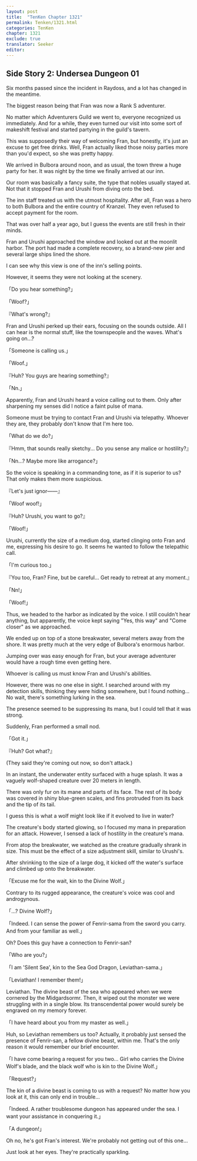 ```yaml
---
layout: post
title:  "TenKen Chapter 1321"
permalink: Tenken/1321.html
categories: TenKen
chapter: 1321
exclude: true
translator: Seeker
editor: 
---
```

<h2>Side Story 2: Undersea Dungeon 01</h2>

Six months passed since the incident in Raydoss, and a lot has changed in the meantime.

The biggest reason being that Fran was now a Rank S adventurer.

No matter which Adventurers Guild we went to, everyone recognized us immediately. And for a while, they even turned our visit into some sort of makeshift festival and started partying in the guild's tavern.

This was supposedly their way of welcoming Fran, but honestly, it's just an excuse to get free drinks. Well, Fran actually liked those noisy parties more than you'd expect, so she was pretty happy.

We arrived in Bulbora around noon, and as usual, the town threw a huge party for her. It was night by the time we finally arrived at our inn.

Our room was basically a fancy suite, the type that nobles usually stayed at. Not that it stopped Fran and Urushi from diving onto the bed.

The inn staff treated us with the utmost hospitality. After all, Fran was a hero to both Bulbora and the entire country of Kranzel. They even refused to accept payment for the room.

That was over half a year ago, but I guess the events are still fresh in their minds.

Fran and Urushi approached the window and looked out at the moonlit harbor. The port had made a complete recovery, so a brand-new pier and several large ships lined the shore.

I can see why this view is one of the inn's selling points.

However, it seems they were not looking at the scenery.

「Do you hear something?」

「Woof?」

『What's wrong?』

Fran and Urushi perked up their ears, focusing on the sounds outside. All I can hear is the normal stuff, like the townspeople and the waves. What's going on...?

「Someone is calling us.」

「Woof.」

『Huh? You guys are hearing something?』

「Nn.」

Apparently, Fran and Urushi heard a voice calling out to them. Only after sharpening my senses did I notice a faint pulse of mana.

Someone must be trying to contact Fran and Urushi via telepathy. Whoever they are, they probably don't know that I'm here too.

「What do we do?」

『Hmm, that sounds really sketchy... Do you sense any malice or hostility?』

「Nn...? Maybe more like arrogance?」

So the voice is speaking in a commanding tone, as if it is superior to us? That only makes them more suspicious.

『Let's just ignor——』

「Woof woof!」

『Huh? Urushi, you want to go?』

「Woof!」

Urushi, currently the size of a medium dog, started clinging onto Fran and me, expressing his desire to go. It seems he wanted to follow the telepathic call.

「I'm curious too.」

『You too, Fran? Fine, but be careful... Get ready to retreat at any moment.』

「Nn!」

「Woof!」

Thus, we headed to the harbor as indicated by the voice. I still couldn't hear anything, but apparently, the voice kept saying "Yes, this way" and "Come closer" as we approached.

We ended up on top of a stone breakwater, several meters away from the shore. It was pretty much at the very edge of Bulbora's enormous harbor.

Jumping over was easy enough for Fran, but your average adventurer would have a rough time even getting here.

Whoever is calling us must know Fran and Urushi's abilities.

However, there was no one else in sight. I searched around with my detection skills, thinking they were hiding somewhere, but I found nothing... No wait, there's something lurking in the sea.

The presence seemed to be suppressing its mana, but I could tell that it was strong.

Suddenly, Fran performed a small nod.

「Got it.」

『Huh? Got what?』

(They said they're coming out now, so don't attack.)

In an instant, the underwater entity surfaced with a huge splash. It was a vaguely wolf-shaped creature over 20 meters in length.

There was only fur on its mane and parts of its face. The rest of its body was covered in shiny blue-green scales, and fins protruded from its back and the tip of its tail.

I guess this is what a wolf might look like if it evolved to live in water?

The creature's body started glowing, so I focused my mana in preparation for an attack. However, I sensed a lack of hostility in the creature's mana.

From atop the breakwater, we watched as the creature gradually shrank in size. This must be the effect of a size adjustment skill, similar to Urushi's.

After shrinking to the size of a large dog, it kicked off the water's surface and climbed up onto the breakwater.

「Excuse me for the wait, kin to the Divine Wolf.」

Contrary to its rugged appearance, the creature's voice was cool and androgynous.

「...? Divine Wolf?」

「Indeed. I can sense the power of Fenrir-sama from the sword you carry. And from your familiar as well.」

Oh? Does this guy have a connection to Fenrir-san?

「Who are you?」

「I am 'Silent Sea', kin to the Sea God Dragon, Leviathan-sama.」

「Leviathan! I remember them!」

Leviathan. The divine beast of the sea who appeared when we were cornered by the Midgardsormr. Then, it wiped out the monster we were struggling with in a single blow. Its transcendental power would surely be engraved on my memory forever. 

「I have heard about you from my master as well.」

Huh, so Leviathan remembers us too? Actually, it probably just sensed the presence of Fenrir-san, a fellow divine beast, within me. That's the only reason it would remember our brief encounter.

「I have come bearing a request for you two... Girl who carries the Divine Wolf's blade, and the black wolf who is kin to the Divine Wolf.」

「Request?」

The kin of a divine beast is coming to us with a request? No matter how you look at it, this can only end in trouble...

「Indeed. A rather troublesome dungeon has appeared under the sea. I want your assistance in conquering it.」

「A dungeon!」

Oh no, he's got Fran's interest. We're probably not getting out of this one...

Just look at her eyes. They're practically sparkling.



